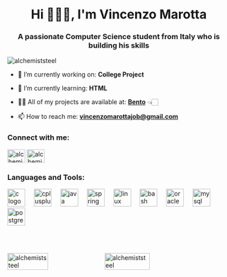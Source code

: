 <h1 align="center">Hi ✋🏻😌, I'm Vincenzo Marotta</h1>
<h3 align="center">A passionate Computer Science student from Italy who is building his skills</h3>

<p align="left"> <img src="https://komarev.com/ghpvc/?username=alchemiststeel&label=Profile%20views&color=640096&style=flat-square" alt="alchemiststeel" /> </p>

- 🔭 I’m currently working on: **College Project**

- 🌱 I’m currently learning: **HTML**

- 👨‍💻 All of my projects are available at: <a href="https://bento.me/alchemiststeel">**Bento**</a> 👈🏻

- 📫 How to reach me: **vincenzomarottajob@gmail.com**

<h3 align="left">Connect with me:</h3>
<p align="left">
<a href="https://twitter.com/alchemiststeel_" target="blank"><img align="center" src="https://raw.githubusercontent.com/rahuldkjain/github-profile-readme-generator/master/src/images/icons/Social/twitter.svg" alt="alchemiststeel" height="30" width="40" /></a>
<a href="https://stackoverflow.com/users/21475328/alchemiststeel" target="blank"><img align="center" src="https://raw.githubusercontent.com/rahuldkjain/github-profile-readme-generator/master/src/images/icons/Social/stack-overflow.svg" alt="alchemiststeel" height="30" width="40" /></a>
</p>

<h3 align="left">Languages and Tools:</h3>
<div align="left">
  <img src="https://cdn.jsdelivr.net/gh/devicons/devicon/icons/c/c-original.svg" height="40" alt="c logo"  />
  <img width="12" />
  <img src="https://cdn.jsdelivr.net/gh/devicons/devicon/icons/cplusplus/cplusplus-original.svg" height="40" alt="cplusplus logo"  />
  <img width="12" />
  <img src="https://cdn.jsdelivr.net/gh/devicons/devicon/icons/java/java-original.svg" height="40" alt="java logo"  />
  <img width="12" />
  <img src="https://cdn.simpleicons.org/spring/6DB33F" height="40" alt="spring logo"  />
  <img width="12" />
  <img src="https://cdn.jsdelivr.net/gh/devicons/devicon/icons/linux/linux-original.svg" height="40" alt="linux logo"  />
  <img width="12" />
  <img src="https://cdn.jsdelivr.net/gh/devicons/devicon/icons/bash/bash-original.svg" height="40" alt="bash logo"  />
  <img width="12" />
  <img src="https://cdn.jsdelivr.net/gh/devicons/devicon/icons/oracle/oracle-original.svg" height="40" alt="oracle logo"  />
  <img width="12" />
  <img src="https://cdn.jsdelivr.net/gh/devicons/devicon/icons/mysql/mysql-original.svg" height="40" alt="mysql logo"  />
  <img width="12" />
  <img src="https://cdn.jsdelivr.net/gh/devicons/devicon/icons/postgresql/postgresql-original.svg" height="40" alt="postgresql logo"  />
</div>

<br/><br/>

<div style="display: flex;">
  <img align="center" src="https://github-readme-stats.vercel.app/api?username=alchemiststeel&show_icons=true&theme=dark&title_color=640096&text_color=410061&cache_seconds=1800&locale=it" alt="alchemiststeel" width="42.8%" />
  &nbsp;
  <img align="center" src="https://github-readme-streak-stats.herokuapp.com/?user=alchemiststeel&theme=dark" alt="alchemiststeel" width="45%" />
</div>
